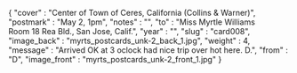 {
  "cover" : "Center of Town of Ceres, California (Collins & Warner)",
  "postmark" : "May 2, 1pm",
  "notes" : "",
  "to" : "Miss Myrtle Williams<br> Room 18 Rea Bld., San Jose, Calif.",
  "year" : "",
  "slug" : "card008",
  "image_back" : "myrts_postcards_unk-2_back_1.jpg",
  "weight" : 4,
  "message" : "Arrived OK at 3 oclock had nice trip over hot here. D.",
  "from" : "D",
  "image_front" : "myrts_postcards_unk-2_front_1.jpg"
}
